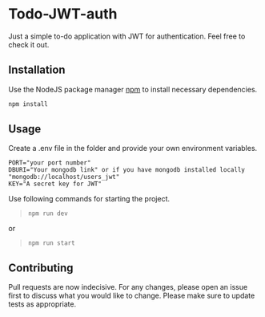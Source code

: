 # Todo-JWT-auth

Just a simple to-do application with JWT for authentication. Feel free to check it out.

## Installation

Use the NodeJS package manager [npm](https://docs.npmjs.com/) to install necessary dependencies.

```bash
npm install
```

## Usage

Create a .env file in the folder and provide your own environment variables.

```env
PORT="your port number"
DBURI="Your mongodb link" or if you have mongodb installed locally "mongodb://localhost/users_jwt"
KEY="A secret key for JWT"
```

Use following commands for starting the project.

> ```
> npm run dev
> ```

or

> ```
> npm run start
> ```

## Contributing

Pull requests are now indecisive. For any changes, please open an issue first to discuss what you would like to change.
Please make sure to update tests as appropriate.
